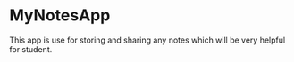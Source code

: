 # MyNotesApp
This app is use for storing and sharing any notes which will be very helpful for student.
